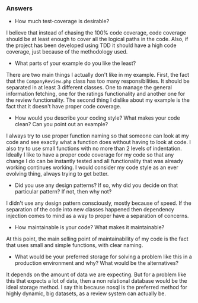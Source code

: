 ### Answers

* How much test-coverage is desirable?

I believe that instead of chasing the 100% code coverage, code coverage should be at least enough to cover all the logical paths in the code. Also, if the project has been developed using TDD it should have a high code coverage, just because of the methodology used. 

* What parts of your example do you like the least?

There are two main things I actually don't like in my example. First, the fact that the `CompanyReview.php` class has too many responsibilities. It should be separated in at least 3 different classes. One to manage the general information fetching, one for the ratings functionality and another one for the review functionality.
The second thing I dislike about my example is the fact that it doesn't have proper code coverage.

* How would you describe your coding style? What makes your code clean? Can you point out an example?

I always try to use proper function naming so that someone can look at my code and see exactly what a function does without having to look at code. I also try to use small functions with no more than 2 levels of indentation. Ideally I like to have a proper code coverage for my code so that any change I do can be instantly tested and all functionality that was already working continues working. I would consider my code style as an ever evolving thing, always trying to get better.

* Did you use any design patterns? If so, why did you decide on that particular pattern? If not, then why not?

I didn't use any design pattern consciously, mostly because of speed. If the separation of the code into new classes happened then dependency injection comes to mind as a way to proper have a separation of concerns.

* How maintainable is your code? What makes it maintainable?

At this point, the main selling point of maintainability of my code is the fact that uses small and simple functions, with clear naming.

* What would be your preferred storage for solving a problem like this in a production environment and why? What would be the alternatives?

It depends on the amount of data we are expecting. But for a problem like this that expects a lot of data, then a non relational database would be the ideal storage method. I say this because nosql is the preferred method for highly dynamic, big datasets, as a review system can actually be.
